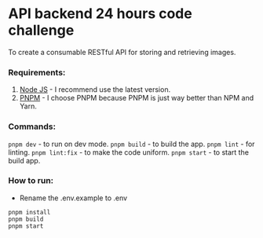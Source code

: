 # API backend 24 hours code challenge
To create a consumable RESTful API for storing and retrieving images.

### Requirements:
1. [Node JS](https://nodejs.org/en/download/) - I recommend use the latest version.
2. [PNPM](https://pnpm.io/installation#using-npm) - I choose PNPM because PNPM is just way better than NPM and Yarn.

### Commands:
`pnpm dev` - to run on dev mode.
`pnpm build` - to build the app.
`pnpm lint` - for linting.
`pnpm lint:fix` - to make the code uniform.
`pnpm start` - to start the build app.

### How to run:
* Rename the .env.example to .env
```
pnpm install
pnpm build
pnpm start
```
